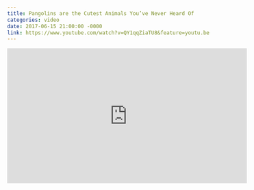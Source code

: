 ```yaml
---
title: Pangolins are the Cutest Animals You’ve Never Heard Of
categories: video
date: 2017-06-15 21:00:00 -0000
link: https://www.youtube.com/watch?v=QY1qqZiaTU8&feature=youtu.be
---
```

<div><iframe width="560" height="315" src="https://www.youtube.com/embed/QY1qqZiaTU8" frameborder="0" allowfullscreen></iframe></div>